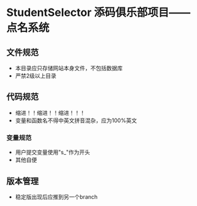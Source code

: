 # StudentSelector 添码俱乐部项目——点名系统
## 文件规范
- 本目录应只存储网站本身文件，不包括数据库
- 严禁2级以上目录
## 代码规范
- 缩进！！缩进！！缩进！！！
- 变量和函数名不得中英文拼音混杂，应为100%英文
### 变量规范
- 用户提交变量使用"s_"作为开头
- 其他自便
## 版本管理
- 稳定版出现后应推到另一个branch

